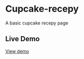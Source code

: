 # Cupcake-recepy
A basic cupcake recepy page


## Live Demo

[View demo](https://patriciamasioni.github.io/Cupcakerecepy/)

